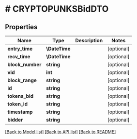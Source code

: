 # # CRYPTOPUNKSBidDTO

## Properties

Name | Type | Description | Notes
------------ | ------------- | ------------- | -------------
**entry_time** | **\DateTime** |  | [optional]
**recv_time** | **\DateTime** |  | [optional]
**block_number** | **string** |  | [optional]
**vid** | **int** |  | [optional]
**block_range** | **string** |  | [optional]
**id** | **string** |  | [optional]
**tokens_bid** | **string** |  | [optional]
**token_id** | **string** |  | [optional]
**timestamp** | **string** |  | [optional]
**bidder** | **string** |  | [optional]

[[Back to Model list]](../../README.md#models) [[Back to API list]](../../README.md#endpoints) [[Back to README]](../../README.md)

